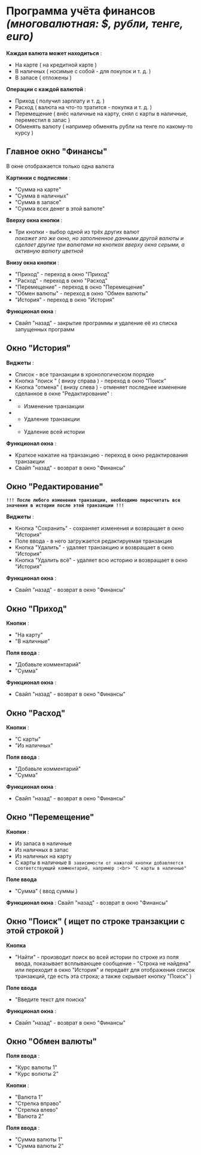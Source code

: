 # Программа учёта финансов<br>*(многовалютная: $, рубли, тенге, euro)*

**Каждая валюта может находиться** :
- На карте	( на кредитной карте )
- В наличных	( носимые с собой - для покупок и т. д. )
- В запасе	( отложены )

**Операции с каждой валютой** :
- Приход		( получил зарплату и т. д. )
- Расход		( валюта на что-то тратится - покупка и т. д. )
- Перемещение		( внёс наличные на карту, снял с карты в наличные, переместил в запас )
- Обменять валюту	( например обменять рубли на тенге по какому-то курсу )



## Главное окно "Финансы"

В окне отображается только одна валюта

**Картинки с подписями** :
- "Сумма на карте"
- "Сумма в наличных"
- "Сумма в запасе"
- "Сумма всех денег в этой валюте"

**Вверху окна кнопки** :
- Три кнопки - выбор одной из трёх других валют<br>
*покажет это же окно, но заполненное данными другой валюты и сделает другие три валютами на кнопках вверху окна серыми, а активную валюту цветной*

**Внизу окна кнопки** :
- "Приход"		-	переход в окно "Приход"
- "Расход"		-	переход в окно "Расход"
- "Перемещение"		-	переход в окно "Перемещение"
- "Обмен валюты"	-	переход в окно "Обмен валюты"
- "История"		-	переход в окно "История"

**Функционал окна** :
- Свайп "назад" - закрытие программы и удаление её из списка запущенных программ



## Окно "История"

**Виджеты** :
- Список - все транзакции в хронологическом порядке
- Кнопка "поиск "	( внизу справа )	-	переход в окно "Поиск"
- Кнопка "отмена"	( внизу слева  )	-	отменяет последнее изменение сделанное в окне "Редактирование" :
- - Изменение  транзакции
- - Удаление   транзакции
- - Удаление всей истории

**Функционал окна** :
- Краткое нажатие на транзакцию - 	переход в окно редактирования транзакции
- Свайп "назад" 		- 	возврат в окно "Финансы"



## Окно "Редактирование"
**`!!! После любого изменения транзакции, необходимо пересчитать все значения в истории после этой транзакции !!!`**

**Виджеты** :
- Кнопка "Сохранить"    -	сохраняет изменения и возвращает в окно "История"
- Поле ввода		-	в него загружается редактируемая транзакция
- Кнопка "Удалить"	-	удаляет транзакцию и возвращает в окно "История"
- Кнопка "Удалить всё"	-	удаляет всю историю и возвращает в окно "История"

**Функционал окна** :
- Свайп "назад" - возврат в окно "Финансы"



## Окно "Приход"

**Кнопки** :
- "На карту"
- "В наличные"

**Поля ввода** :
- "Добавьте комментарий"
- "Сумма"

**Функционал окна** :
- Свайп "назад" - возврат в окно "Финансы"



## Окно "Расход"

**Кнопки** :
- "С карты"
- "Из наличных"

**Поля ввода** :
- "Добавьте комментарий"
- "Сумма"

**Функционал окна** :
- Свайп "назад" - возврат в окно "Финансы"



## Окно "Перемещение"

**Кнопки** :
- Из запаса в наличные
- Из наличных в запас
- Из наличных на карту
- С карты в наличные
`В зависимости от нажатой кнопки добавляется соответствующий комментарий, например :<br>
	"С карты в наличные"`

**Поле ввода**
- "Сумма"	( ввод суммы )

**Функционал окна** :
Свайп "назад" - возврат в окно "Финансы"



## Окно "Поиск" ( ищет по строке транзакции с этой строкой )

**Кнопка**
- "Найти" - производит поиск во всей истории по строке из поля ввода, показывает всплывающее сообщение - "Строка не найдена" или переходит в окно "История" и передаёт для отображения список транзакций, где есть эта строка; а также скрывает кнопку "Поиск" )

**Поле ввода**
- "Введите текст для поиска"

**Функционал окна** :
- Свайп "назад" - возврат в окно "Финансы"



## Окно "Обмен валюты"

**Поля ввода** :
- "Курс валюты 1"
- "Курс волюты 2"

**Кнопки** :
- "Валюта 1"
- "Стрелка вправо"
- "Стрелка влево"
- "Валюта 2"

**Поля ввода** :
- "Сумма валюты 1"
- "Сумма валюты 2"
